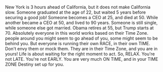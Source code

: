 New York is 3 hours ahead of California,
but it does not make California slow.
Someone graduated at the age of 22,
but waited 5 years before securing a good job!
Someone becomes a CEO at 25,
and died at 50.
While another became a CEO at 50,
and lived to 90 years.
Someone is still single,
while someone else got married.
Obama retires at 55,
but Trump starts at 70.
Absolutely everyone in this world works based on their Time Zone.
people around you might seem to go ahead of you,
some might seem to be behind you.
But everyone is running their own RACE,
in their own TIME.
Don't envy them or mock them.
They are in their Time Zone,
and you are in yours!
Life is about waiting for the right moment to act.
So, RELAX.
You're not LATE.
You're not EARLY.
You are very much ON TIME,
and in your TIME ZONE Destiny set up for you.